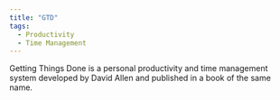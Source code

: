```yaml
---
title: "GTD"
tags:
  - Productivity
  - Time Management
---
```


Getting Things Done is a personal productivity and time management system developed by David Allen and published in a book of the same name.
